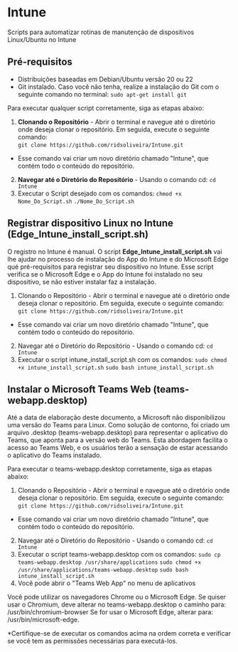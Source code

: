 # Intune
Scripts para automatizar rotinas de manutenção de dispositivos Linux/Ubuntu no Intune

## Pré-requisitos
- Distribuições baseadas em Debian/Ubuntu versão 20 ou 22
- Git instalado. Caso você não tenha, realize a instalação do Git com o seguinte comando no terminal:
```sudo apt-get install git```



Para executar qualquer script corretamente, siga as etapas abaixo:
1. **Clonando o Repositório** - Abrir o terminal e navegue até o diretório onde deseja clonar o repositório. Em seguida, execute o seguinte comando:<br>
```git clone https://github.com/ridsoliveira/Intune.git```
- Esse comando vai criar um novo diretório chamado "Intune", que contém todo o conteúdo do repositório.
2. **Navegar até o Diretório do Repositório** - Usando o comando cd: ```cd Intune```
3. Executar o Script desejado com os comandos:
```chmod +x Nome_Do_Script.sh```
```./Nome_Do_Script.sh```


## Registrar dispositivo Linux no Intune (Edge_Intune_install_script.sh)
O registro no Intune é manual. O script **Edge_Intune_install_script.sh** vai lhe ajudar no processo de instalação do App do Intune e do Microsoft Edge qué pré-requisitos para registrar seu dispositivo no Intune. Esse script verifica se o Microsoft Edge e o App do Intune foi instalado no seu dispositivo, se não estiver instalar faz a instalação.

1. Clonando o Repositório - Abrir o terminal e navegue até o diretório onde deseja clonar o repositório. Em seguida, execute o seguinte comando:<br>
```git clone https://github.com/ridsoliveira/Intune.git```
  - Esse comando vai criar um novo diretório chamado "Intune", que contém todo o conteúdo do repositório.
2. Navegar até o Diretório do Repositório - Usando o comando cd: ```cd Intune```
3. Executar o script intune_install_script.sh com os comandos:
```sudo chmod +x intune_install_script.sh```
```sudo bash intune_install_script.sh```

## Instalar o Microsoft Teams Web (teams-webapp.desktop)
Até a data de elaboração deste documento, a Microsoft não disponibilizou uma versão do Teams para Linux. Como solução de contorno, foi criado um arquivo .desktop (teams-webapp.desktop) para representar o aplicativo do Teams, que aponta para a versão web do Teams. Esta abordagem facilita o acesso ao Teams Web, e os usuários terão a sensação de estar acessando o aplicativo do Teams instalado.

Para executar o teams-webapp.desktop corretamente, siga as etapas abaixo:
1. Clonando o Repositório - Abrir o terminal e navegue até o diretório onde deseja clonar o repositório. Em seguida, execute o seguinte comando:<br>
```git clone https://github.com/ridsoliveira/Intune.git```
  - Esse comando vai criar um novo diretório chamado "Intune", que contém todo o conteúdo do repositório.
2. Navegar até o Diretório do Repositório - Usando o comando cd: ```cd Intune```
3. Executar o script teams-webapp.desktop com os comandos:
```sudo cp teams-webapp.desktop /usr/share/applications```
```sudo chmod +x /usr/share/applications/teams-webapp.desktop```
```sudo bash intune_install_script.sh```
4. Você pode abrir o "Teams Web App" no menu de aplicativos

Você pode utilizar os navegadores Chrome ou o Microsoft Edge. Se quiser usar o Chromium, deve alterar no teams-webapp.desktop o caminho para: /usr/bin/chromium-browser 
Se for usar o Microsoft Edge, alterar para: /usr/bin/microsoft-edge.






*Certifique-se de executar os comandos acima na ordem correta e verificar se você tem as permissões necessárias para executá-los.
